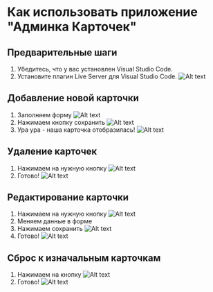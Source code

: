 # Как использовать приложение "Админка Карточек"

## Предварительные шаги
1. Убедитесь, что у вас установлен Visual Studio Code.
2. Установите плагин Live Server для Visual Studio Code.
![Alt text](/web-dev-2023/task-4/howImages/1.png)

## Добавление новой карточки
1. Заполняем форму
![Alt text](/web-dev-2023/task-4/howImages/2.png)
2. Нажимаем кнопку сохранить
![Alt text](/web-dev-2023/task-4/howImages/3.png)
3. Ура ура - наша карточка отобразилась!
![Alt text](/web-dev-2023/task-4/howImages/4.png)

## Удаление карточек
1. Нажимаем на нужную кнопку
![Alt text](/web-dev-2023/task-4/howImages/5.png)
2. Готово!
![Alt text](/web-dev-2023/task-4/howImages/6.png)

## Редактирование карточки
1. Нажимаем на нужную кнопку
![Alt text](/web-dev-2023/task-4/howImages/7.png)
2. Меняем данные в форме
3. Нажимаем сохранить
![Alt text](/web-dev-2023/task-4/howImages/8.png)
4. Готово!
![Alt text](/web-dev-2023/task-4/howImages/9.png)

## Cброс к изначальным карточкам
1. Нажимаем на кнопку
![Alt text](/web-dev-2023/task-4/howImages/10.png)
2. Готово!
![Alt text](/web-dev-2023/task-4/howImages/11.png)